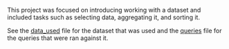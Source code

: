 This project was focused on introducing working with a dataset and included tasks such as selecting data, aggregating it, and sorting it. 

See the [data_used](data_used) file for the dataset that was used and the [queries](queries) file for the queries that were ran against it. 
